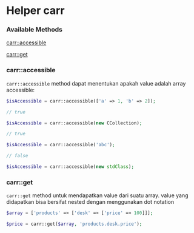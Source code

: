 # Helper carr

### Available Methods
[carr::accessible](#carr::accessible)

[carr::get](#title)



### carr::accessible

`carr::accessible` method dapat menentukan apakah value adalah array accessible:
```php
$isAccessible = carr::accessible(['a' => 1, 'b' => 2]);

// true

$isAccessible = carr::accessible(new CCollection);

// true

$isAccessible = carr::accessible('abc');

// false

$isAccessible = carr::accessible(new stdClass);
```


### carr::get
`carr::get` method untuk mendapatkan value dari suatu array.
value yang didapatkan bisa bersifat nested dengan menggunakan dot notation

```php
$array = ['products' => ['desk' => ['price' => 100]]];

$price = carr::get($array, 'products.desk.price');
```
